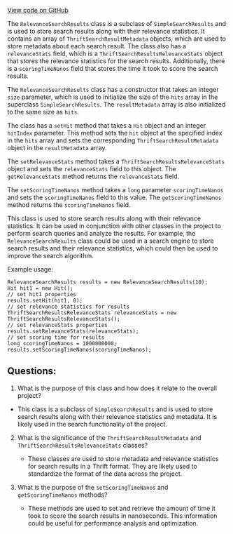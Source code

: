 [View code on GitHub](https://github.com/misbahsy/the-algorithm/src/java/com/twitter/search/earlybird/search/relevance/RelevanceSearchResults.java)

The `RelevanceSearchResults` class is a subclass of `SimpleSearchResults` and is used to store search results along with their relevance statistics. It contains an array of `ThriftSearchResultMetadata` objects, which are used to store metadata about each search result. The class also has a `relevanceStats` field, which is a `ThriftSearchResultsRelevanceStats` object that stores the relevance statistics for the search results. Additionally, there is a `scoringTimeNanos` field that stores the time it took to score the search results.

The `RelevanceSearchResults` class has a constructor that takes an integer `size` parameter, which is used to initialize the size of the `hits` array in the superclass `SimpleSearchResults`. The `resultMetadata` array is also initialized to the same size as `hits`.

The class has a `setHit` method that takes a `Hit` object and an integer `hitIndex` parameter. This method sets the `hit` object at the specified index in the `hits` array and sets the corresponding `ThriftSearchResultMetadata` object in the `resultMetadata` array.

The `setRelevanceStats` method takes a `ThriftSearchResultsRelevanceStats` object and sets the `relevanceStats` field to this object. The `getRelevanceStats` method returns the `relevanceStats` field.

The `setScoringTimeNanos` method takes a `long` parameter `scoringTimeNanos` and sets the `scoringTimeNanos` field to this value. The `getScoringTimeNanos` method returns the `scoringTimeNanos` field.

This class is used to store search results along with their relevance statistics. It can be used in conjunction with other classes in the project to perform search queries and analyze the results. For example, the `RelevanceSearchResults` class could be used in a search engine to store search results and their relevance statistics, which could then be used to improve the search algorithm. 

Example usage:

```
RelevanceSearchResults results = new RelevanceSearchResults(10);
Hit hit1 = new Hit();
// set hit1 properties
results.setHit(hit1, 0);
// set relevance statistics for results
ThriftSearchResultsRelevanceStats relevanceStats = new ThriftSearchResultsRelevanceStats();
// set relevanceStats properties
results.setRelevanceStats(relevanceStats);
// set scoring time for results
long scoringTimeNanos = 1000000000;
results.setScoringTimeNanos(scoringTimeNanos);
```
## Questions: 
 1. What is the purpose of this class and how does it relate to the overall project?
   - This class is a subclass of `SimpleSearchResults` and is used to store search results along with their relevance statistics and metadata. It is likely used in the search functionality of the project.
   
2. What is the significance of the `ThriftSearchResultMetadata` and `ThriftSearchResultsRelevanceStats` classes?
   - These classes are used to store metadata and relevance statistics for search results in a Thrift format. They are likely used to standardize the format of the data across the project.
   
3. What is the purpose of the `setScoringTimeNanos` and `getScoringTimeNanos` methods?
   - These methods are used to set and retrieve the amount of time it took to score the search results in nanoseconds. This information could be useful for performance analysis and optimization.